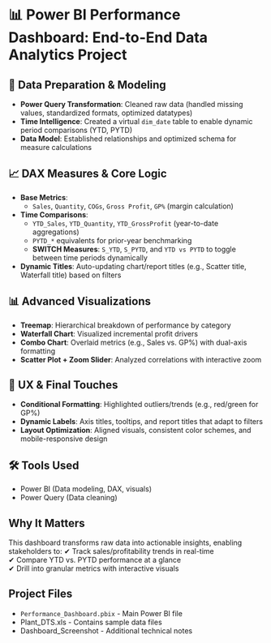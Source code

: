 # 📊 Power BI Performance Dashboard: End-to-End Data Analytics Project

## 🔧 Data Preparation & Modeling
- **Power Query Transformation**: Cleaned raw data (handled missing values, standardized formats, optimized datatypes)
- **Time Intelligence**: Created a virtual `dim_date` table to enable dynamic period comparisons (YTD, PYTD)
- **Data Model**: Established relationships and optimized schema for measure calculations

## 📈 DAX Measures & Core Logic
- **Base Metrics**: 
  - `Sales`, `Quantity`, `COGs`, `Gross Profit`, `GP%` (margin calculation)
- **Time Comparisons**:
  - `YTD_Sales`, `YTD_Quantity`, `YTD_GrossProfit` (year-to-date aggregations)
  - `PYTD_*` equivalents for prior-year benchmarking
  - **SWITCH Measures**: `S_YTD`, `S_PYTD`, and `YTD vs PYTD` to toggle between time periods dynamically
- **Dynamic Titles**: Auto-updating chart/report titles (e.g., Scatter title, Waterfall title) based on filters

## 📊 Advanced Visualizations
- **Treemap**: Hierarchical breakdown of performance by category
- **Waterfall Chart**: Visualized incremental profit drivers
- **Combo Chart**: Overlaid metrics (e.g., Sales vs. GP%) with dual-axis formatting
- **Scatter Plot + Zoom Slider**: Analyzed correlations with interactive zoom

## 🎨 UX & Final Touches
- **Conditional Formatting**: Highlighted outliers/trends (e.g., red/green for GP%)
- **Dynamic Labels**: Axis titles, tooltips, and report titles that adapt to filters
- **Layout Optimization**: Aligned visuals, consistent color schemes, and mobile-responsive design

## 🛠️ Tools Used
- Power BI (Data modeling, DAX, visuals)
- Power Query (Data cleaning)

## Why It Matters
This dashboard transforms raw data into actionable insights, enabling stakeholders to:
✔ Track sales/profitability trends in real-time  
✔ Compare YTD vs. PYTD performance at a glance  
✔ Drill into granular metrics with interactive visuals  

## Project Files
- `Performance_Dashboard.pbix` - Main Power BI file
- Plant_DTS.xls - Contains sample data files
- Dashboard_Screenshot - Additional technical notes

